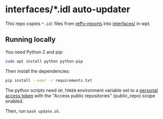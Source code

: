 # interfaces/*.idl auto-updater

This repo copies `*.idl` files from [reffy-reports](https://github.com/tidoust/reffy-reports)
into [interfaces/](https://github.com/web-platform-tests/wpt/tree/master/interfaces) in wpt.

## Running locally

You need Python 2 and pip:
```bash
sudo apt install python python-pip
```

Then install the dependencies:
```bash
pip install --user -r requirements.txt
```

The python scripts need `GH_TOKEN` environment variable set to a
[personal access token](https://github.com/settings/tokens/new) with the
"Access public repositories" (public_repo) scope enabled.

Then, run `bash update.sh`.
